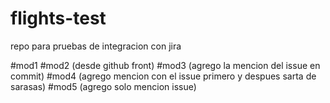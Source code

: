 # flights-test
repo para pruebas de integracion con jira

#mod1
#mod2 (desde github front)
#mod3 (agrego la mencion del issue en commit)
#mod4 (agrego mencion con el issue primero y despues sarta de sarasas)
#mod5 (agrego solo mencion issue)
